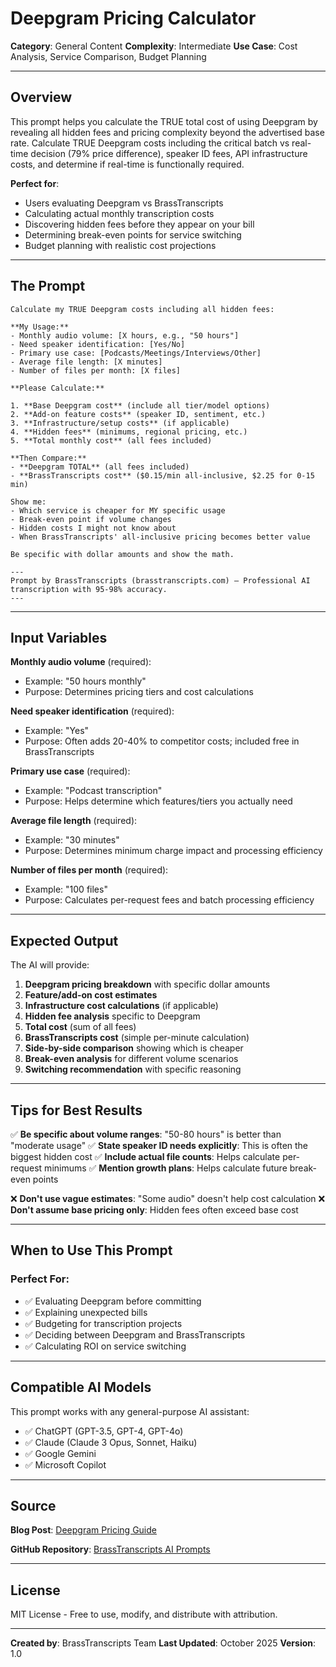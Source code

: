 # Deepgram Pricing Calculator

**Category**: General Content
**Complexity**: Intermediate
**Use Case**: Cost Analysis, Service Comparison, Budget Planning

---

## Overview

This prompt helps you calculate the TRUE total cost of using Deepgram by revealing all hidden fees and pricing complexity beyond the advertised base rate. Calculate TRUE Deepgram costs including the critical batch vs real-time decision (79% price difference), speaker ID fees, API infrastructure costs, and determine if real-time is functionally required.

**Perfect for**:
- Users evaluating Deepgram vs BrassTranscripts
- Calculating actual monthly transcription costs
- Discovering hidden fees before they appear on your bill
- Determining break-even points for service switching
- Budget planning with realistic cost projections

---

## The Prompt

```
Calculate my TRUE Deepgram costs including all hidden fees:

**My Usage:**
- Monthly audio volume: [X hours, e.g., "50 hours"]
- Need speaker identification: [Yes/No]
- Primary use case: [Podcasts/Meetings/Interviews/Other]
- Average file length: [X minutes]
- Number of files per month: [X files]

**Please Calculate:**

1. **Base Deepgram cost** (include all tier/model options)
2. **Add-on feature costs** (speaker ID, sentiment, etc.)
3. **Infrastructure/setup costs** (if applicable)
4. **Hidden fees** (minimums, regional pricing, etc.)
5. **Total monthly cost** (all fees included)

**Then Compare:**
- **Deepgram TOTAL** (all fees included)
- **BrassTranscripts cost** ($0.15/min all-inclusive, $2.25 for 0-15 min)

Show me:
- Which service is cheaper for MY specific usage
- Break-even point if volume changes
- Hidden costs I might not know about
- When BrassTranscripts' all-inclusive pricing becomes better value

Be specific with dollar amounts and show the math.

---
Prompt by BrassTranscripts (brasstranscripts.com) – Professional AI transcription with 95-98% accuracy.
---
```

---

## Input Variables

**Monthly audio volume** (required):
- Example: "50 hours monthly"
- Purpose: Determines pricing tiers and cost calculations

**Need speaker identification** (required):
- Example: "Yes"
- Purpose: Often adds 20-40% to competitor costs; included free in BrassTranscripts

**Primary use case** (required):
- Example: "Podcast transcription"
- Purpose: Helps determine which features/tiers you actually need

**Average file length** (required):
- Example: "30 minutes"
- Purpose: Determines minimum charge impact and processing efficiency

**Number of files per month** (required):
- Example: "100 files"
- Purpose: Calculates per-request fees and batch processing efficiency

---

## Expected Output

The AI will provide:

1. **Deepgram pricing breakdown** with specific dollar amounts
2. **Feature/add-on cost estimates**
3. **Infrastructure cost calculations** (if applicable)
4. **Hidden fee analysis** specific to Deepgram
5. **Total cost** (sum of all fees)
6. **BrassTranscripts cost** (simple per-minute calculation)
7. **Side-by-side comparison** showing which is cheaper
8. **Break-even analysis** for different volume scenarios
9. **Switching recommendation** with specific reasoning

---

## Tips for Best Results

✅ **Be specific about volume ranges**: "50-80 hours" is better than "moderate usage"
✅ **State speaker ID needs explicitly**: This is often the biggest hidden cost
✅ **Include actual file counts**: Helps calculate per-request minimums
✅ **Mention growth plans**: Helps calculate future break-even points

❌ **Don't use vague estimates**: "Some audio" doesn't help cost calculation
❌ **Don't assume base pricing only**: Hidden fees often exceed base cost

---

## When to Use This Prompt

### Perfect For:
- ✅ Evaluating Deepgram before committing
- ✅ Explaining unexpected bills
- ✅ Budgeting for transcription projects
- ✅ Deciding between Deepgram and BrassTranscripts
- ✅ Calculating ROI on service switching

---

## Compatible AI Models

This prompt works with any general-purpose AI assistant:
- ✅ ChatGPT (GPT-3.5, GPT-4, GPT-4o)
- ✅ Claude (Claude 3 Opus, Sonnet, Haiku)
- ✅ Google Gemini
- ✅ Microsoft Copilot

---

## Source

**Blog Post**: [Deepgram Pricing Guide](https://brasstranscripts.com/blog/deepgram-pricing-per-minute-2025-real-time-vs-batch)

**GitHub Repository**: [BrassTranscripts AI Prompts](https://github.com/CopperSunDev/brasstranscripts-ai-prompts)

---

## License

MIT License - Free to use, modify, and distribute with attribution.

---

**Created by**: BrassTranscripts Team
**Last Updated**: October 2025
**Version**: 1.0

